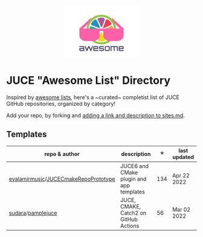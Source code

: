 <p align="center">
  <br>
    <img src="images/juce awesome.png" width="200"/>
  <br>
</p>

# JUCE "Awesome List" Directory
Inspired by [awesome lists](https://github.com/topics/awesome-list), here's a ~curated~ 
completist list of JUCE GitHub repositories, organized by category!

Add your repo, by forking and [adding a link and description to sites.md](https://github.com/sudara/awesome-juce/edit/main/sites.md).

## Templates

| repo & author | description | ⭐️ | last updated |
| --- | --- | --- | --- |
|[eyalamirmusic](https://github.com/eyalamirmusic)/[JUCECmakeRepoPrototype](https://github.com/eyalamirmusic/JUCECmakeRepoPrototype)| JUCE6 and CMake plugin and app templates|134|Apr 22 2022|
|[sudara](https://github.com/sudara)/[pamplejuce](https://github.com/sudara/pamplejuce)| JUCE, CMAKE, Catch2 on GitHub Actions|56|Mar 02 2022|
